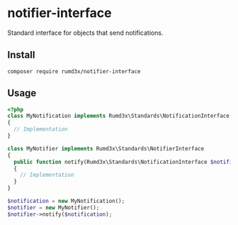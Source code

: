 # notifier-interface
Standard interface for objects that send notifications.

## Install
```
composer require rumd3x/notifier-interface
```

## Usage
```php
<?php
class MyNotification implements Rumd3x\Standards\NotificationInterface
{
  // Implementation
}

class MyNotifier implements Rumd3x\Standards\NotifierInterface
{
  public function notify(Rumd3x\Standards\NotificationInterface $notification)
  {
    // Implementation
  }
}

$notification = new MyNotification();
$notifier = new MyNotifier();
$notifier->notify($notification);
```
